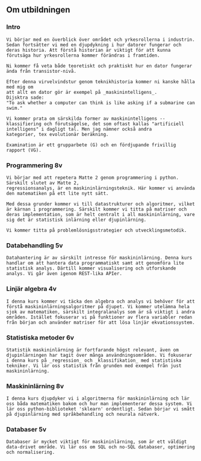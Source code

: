 ## Om utbildningen

### Intro

    Vi börjar med en överblick över området och yrkesrollerna i industrin. Sedan fortsätter vi med en djupdykning i hur datorer fungerar och deras historia. Att förstå historian är viktigt för att kunna förutsäga hur yrkesrollerna kommer förändras i framtiden.

    Ni kommer få veta både teoretiskt och praktiskt hur en dator fungerar ända från transistor-nivå.

    Efter denna virvelvindstur genom teknikhistoria kommer ni kanske hålla med mig om
    att allt en dator gör är exempel på _maskinintelligens_.
    Dijsktra sade:
    "To ask whether a computer can think is like asking if a submarine can swim."
    
    Vi kommer prata om särskilda former av maskinintelligens -- klassifiering och förutsägelse, det som oftast kallas "artificiell intelligens" i dagligt tal. Men jag nämner också andra
    kategorier, tex evolutionär beräkning.

    Examination är ett grupparbete (G) och en fördjupande frivillig rapport (VG).

### Programmering 8v
    Vi börjar med att repetera Matte 2 genom programmering i python. Särskilt slutet av Matte 2,
    regressionsanalys, är en maskininlärningsteknik. Här kommer vi använda den matematiken på ett lite nytt sätt.

    Med dessa grunder kommer vi till datastrukturer och algoritmer, vilket är kärnan i programmering. Särskilt kommer vi titta på matriser och deras implementation, som är helt centralt i all maskininlärning, vare sig det är statistisk inlärning eller djupinlärning.

    Vi kommer titta på problemlösnigsstrategier och utvecklingsmetodik.

### Databehandling 5v
    Datahantering är av särskilt intresse för maskininlärning. Denna kurs handlar om att hantera data programmatiskt samt att genomföra lite statistisk analys. Därtill kommer visualisering och utforskande analys. Vi går även igenom REST-lika APIer.

### Linjär algebra 4v
    I denna kurs kommer vi täcka den algebra och analys vi behöver för att förstå maskininlärningsalgoritmer på djupet. Vi kommer utelämna hela sjok av matematiken, särskilt integralanalys som är så viktigt i andra områden. Istället fokuserar vi på funktioner av flera variabler redan från början och använder matriser för att lösa linjär ekvationssystem.

### Statistiska metoder 6v
    Statistik maskininlärning är fortfarande högst relevant, även om djupinlärningen har tagit över många användningsområden. Vi fokuserar i denna kurs på _regression_ och _klassifikation_ med statistiska tekniker. Vi lär oss statistik från grunden med exempel från just maskininlärning.

### Maskininlärning 8v
    I denna kurs djupdyker vi i algoritmerna för maskininlärning och lär oss båda matematiken bakom och hur man implementerar dessa system. Vi lär oss python-biblioteket 'sklearn' ordentligt. Sedan börjar vi smått på djupinlärning med språkbehandling och neurala nätverk.

### Databaser 5v
    Databaser är mycket viktigt för maskininlärning, som är ett väldigt data-drivet område. Vi lär oss om SQL och no-SQL databaser, optimering och normalisering.